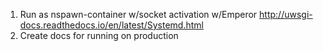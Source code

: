 1. Run as nspawn-container w/socket activation w/Emperor http://uwsgi-docs.readthedocs.io/en/latest/Systemd.html
1. Create docs for running on production